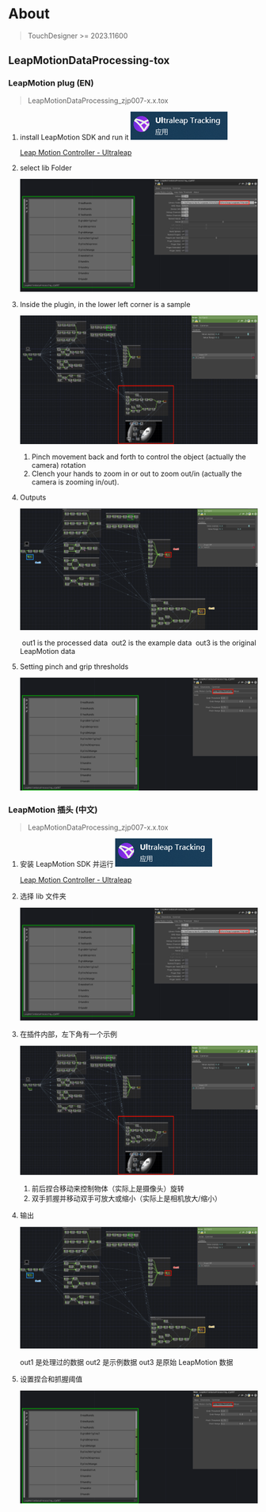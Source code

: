 # About

> TouchDesigner >= 2023.11600

## LeapMotionDataProcessing-tox

### LeapMotion plug (EN)

> LeapMotionDataProcessing_zjp007-x.x.tox

1. install LeapMotion SDK and run it ![image-20250112174046163](.\imgs\image-20250112174046163.png)

   [Leap Motion Controller - Ultraleap](https://leap2.ultraleap.com/downloads/leap-motion-controller/)

2. select lib Folder

   ![image-20250112174205414](.\imgs\image-20250112174205414.png)

3. Inside the plugin, in the lower left corner is a sample

   ![image-20250112174346125](.\imgs\image-20250112174346125.png)

   1. Pinch movement back and forth to control the object (actually the camera) rotation
   2. Clench your hands to zoom in or out to zoom out/in (actually the camera is zooming in/out).

4. Outputs

   ![image-20250112174816528](.\imgs\image-20250112174816528.png)

   ​														out1 is the processed data
   ​														out2 is the example data
   ​														out3 is the original LeapMotion data

5. Setting pinch and grip thresholds

   ![image-20250112174957230](.\imgs\image-20250112174957230.png)



### LeapMotion 插头 (中文)

> LeapMotionDataProcessing_zjp007-x.x.tox

1. 安装 LeapMotion SDK 并运行 ![image-20250112174046163](.\imgs\image-20250112174046163.png)

   [Leap Motion Controller - Ultraleap](https://leap2.ultraleap.com/downloads/leap-motion-controller/)

2. 选择 lib 文件夹

   ![image-20250112174205414](.\imgs\image-20250112174205414.png)

3. 在插件内部，左下角有一个示例

   ![image-20250112174346125](.\imgs\image-20250112174346125.png)

   1. 前后捏合移动来控制物体（实际上是摄像头）旋转
   2. 双手抓握并移动双手可放大或缩小（实际上是相机放大/缩小）

4. 输出

   ![image-20250112174816528](.\imgs\image-20250112174816528.png)

   out1 是处理过的数据
   out2 是示例数据
   out3 是原始 LeapMotion 数据

5. 设置捏合和抓握阈值

   ![image-20250112174957230](.\imgs\image-20250112174957230.png)

